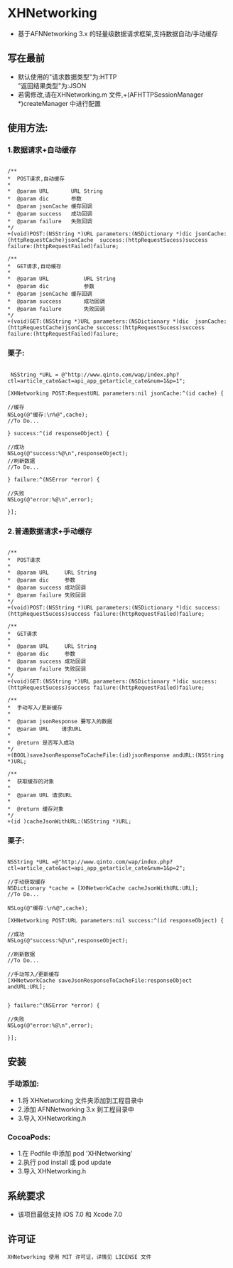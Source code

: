 # XHNetworking
* 基于AFNNetworking 3.x 的轻量级数据请求框架,支持数据自动/手动缓存

## 写在最前
*  默认使用的"请求数据类型"为:HTTP<br>
           "返回结果类型"为:JSON<br>
*  若需修改,请在XHNetworking.m 文件,+(AFHTTPSessionManager *)createManager 中进行配置
   
## 使用方法:
### 1.数据请求+自动缓存
```objc

/**
*  POST请求,自动缓存
*
*  @param URL       URL String
*  @param dic       参数
*  @param jsonCache 缓存回调
*  @param success   成功回调
*  @param failure   失败回调
*/
+(void)POST:(NSString *)URL parameters:(NSDictionary *)dic jsonCache:(httpRequestCache)jsonCache  success:(httpRequestSucess)success failure:(httpRequestFailed)failure;

/**
*  GET请求,自动缓存
*
*  @param URL           URL String
*  @param dic           参数
*  @param jsonCache 缓存回调
*  @param success       成功回调
*  @param failure       失败回调
*/
+(void)GET:(NSString *)URL parameters:(NSDictionary *)dic  jsonCache:(httpRequestCache)jsonCache success:(httpRequestSucess)success failure:(httpRequestFailed)failure;

```
### 栗子:
```objc

 NSString *URL = @"http://www.qinto.com/wap/index.php?ctl=article_cate&act=api_app_getarticle_cate&num=1&p=1";

[XHNetworking POST:RequestURL parameters:nil jsonCache:^(id cache) {

//缓存
NSLog(@"缓存:\n%@",cache);
//To Do...

} success:^(id responseObject) {

//成功
NSLog(@"success:%@\n",responseObject);
//刷新数据
//To Do...

} failure:^(NSError *error) {

//失败
NSLog(@"error:%@\n",error);

}];

```

### 2.普通数据请求+手动缓存
```objc

/**
*  POST请求
*
*  @param URL     URL String
*  @param dic     参数
*  @param success 成功回调
*  @param failure 失败回调
*/
+(void)POST:(NSString *)URL parameters:(NSDictionary *)dic success:(httpRequestSucess)success failure:(httpRequestFailed)failure;

/**
*  GET请求
*
*  @param URL     URL String
*  @param dic     参数
*  @param success 成功回调
*  @param failure 失败回调
*/
+(void)GET:(NSString *)URL parameters:(NSDictionary *)dic success:(httpRequestSucess)success failure:(httpRequestFailed)failure;

/**
*  手动写入/更新缓存
*
*  @param jsonResponse 要写入的数据
*  @param URL    请求URL
*
*  @return 是否写入成功
*/
+(BOOL)saveJsonResponseToCacheFile:(id)jsonResponse andURL:(NSString *)URL;

/**
*  获取缓存的对象
*
*  @param URL 请求URL
*
*  @return 缓存对象
*/
+(id )cacheJsonWithURL:(NSString *)URL;

```
### 栗子:
```objc

NSString *URL =@"http://www.qinto.com/wap/index.php?ctl=article_cate&act=api_app_getarticle_cate&num=1&p=2";

//手动获取缓存
NSDictionary *cache = [XHNetworkCache cacheJsonWithURL:URL];
//To Do...

NSLog(@"缓存:\n%@",cache);

[XHNetworking POST:URL parameters:nil success:^(id responseObject) {

//成功
NSLog(@"success:%@\n",responseObject);

//刷新数据
//To Do...

//手动写入/更新缓存
[XHNetworkCache saveJsonResponseToCacheFile:responseObject andURL:URL];


} failure:^(NSError *error) {

//失败
NSLog(@"error:%@\n",error);

}];

```

##  安装
### 手动添加:<br>
*   1.将 XHNetworking 文件夹添加到工程目录中<br>
*   2.添加 AFNNetworking 3.x 到工程目录中<br>
*   3.导入 XHNetworking.h

### CocoaPods:<br>
*   1.在 Podfile 中添加 pod 'XHNetworking'<br>
*   2.执行 pod install 或 pod update<br>
*   3.导入 XHNetworking.h

##  系统要求
*   该项目最低支持 iOS 7.0 和 Xcode 7.0

##  许可证
    XHNetworking 使用 MIT 许可证，详情见 LICENSE 文件



